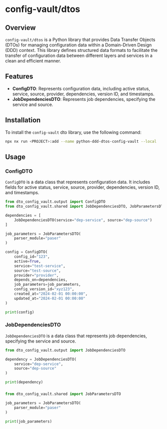 # config-vault/dtos

## Overview

`config-vault/dtos` is a Python library that provides Data Transfer Objects (DTOs) for managing configuration data within a Domain-Driven Design (DDD) context. This library defines structured data formats to facilitate the transfer of configuration data between different layers and services in a clean and efficient manner.

## Features

- **ConfigDTO**: Represents configuration data, including active status, service, source, provider, dependencies, version ID, and timestamps.
- **JobDependenciesDTO**: Represents job dependencies, specifying the service and source.

## Installation

To install the `config-vault` dto library, use the following command:

```bash
npx nx run <PROJECT>:add --name python-ddd-dtos-config-vault --local
```

## Usage

### ConfigDTO

`ConfigDTO` is a data class that represents configuration data. It includes fields for active status, service, source, provider, dependencies, version ID, and timestamps.

```python
from dto_config_vault.output import ConfigDTO
from dto_config_vault.shared import JobDependenciesDTO, JobParametersDTO

dependencies = [
    JobDependenciesDTO(service="dep-service", source="dep-source")
]

job_parameters = JobParametersDTO(
    parser_module="paser"
)

config = ConfigDTO(
    config_id="123",
    active=True,
    service="test-service",
    source="test-source",
    provider="provider",
    depends_on=dependencies,
    job_parameters=job_parameters,
    config_version_id="xyz123",
    created_at="2024-02-01 00:00:00",
    updated_at="2024-02-01 00:00:00"
)

print(config)
```

### JobDependenciesDTO

`JobDependenciesDTO` is a data class that represents job dependencies, specifying the service and source.

```python
from dto_config_vault.output import JobDependenciesDTO

dependency = JobDependenciesDTO(
    service="dep-service",
    source="dep-source"
)

print(dependency)
```

### 

```python
from dto_config_vault.shared import JobParametersDTO

job_parameters = JobParametersDTO(
    parser_module="paser"
)

print(job_parameters)
```

